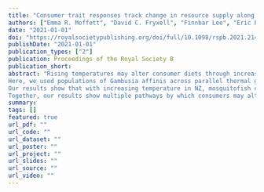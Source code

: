 ```yaml
---
title: "Consumer trait responses track change in resource supply along replicated thermal gradients"
authors: ["Emma R. Moffett", "David C. Fryxell", "Finnbar Lee", "Eric P. Palkovacs", "Kevin S. Simon"]
date: "2021-01-01"
doi: "https://royalsocietypublishing.org/doi/full/10.1098/rspb.2021.2144"
publishDate: "2021-01-01"
publication_types: ["2"]
publication: Proceedings of the Royal Society B
publication_short:
abstract: "Rising temperatures may alter consumer diets through increased metabolic demand and altered resource availability. However, current theories assessing dietary shifts with warming do not account for a change in resource availability. It is unknown whether consumers will increase consumption rates or consume different resources to meet increased energy requirements and whether the dietary change will lead to associated variation in morphology and nutrient utilization.
Here, we used populations of Gambusia affinis across parallel thermal gradients in New Zealand (NZ) and California (CA) to understand the influence of temperature on diets, morphology and stoichiometric phenotypes.
Our results show that with increasing temperature in NZ, mosquitofish consumed more plant material, whereas in CA mosquitofish shifted towards increased consumption of invertebrate prey. In both regions, populations with plant-based diets had fuller guts, longer relative gut lengths, superior-orientated mouths and reduced body elemental %C and N/P.
Together, our results show multiple pathways by which consumers may alter their feeding patterns with rising temperatures, and they suggest that warming-induced changes to resource availability may be the principal determinant of which pathway is taken."
summary:
tags: []
featured: true
url_pdf: ""
url_code: ""
url_dataset: ""
url_poster: ""
url_project: ""
url_slides: ""
url_source: ""
url_video: ""
---
```

